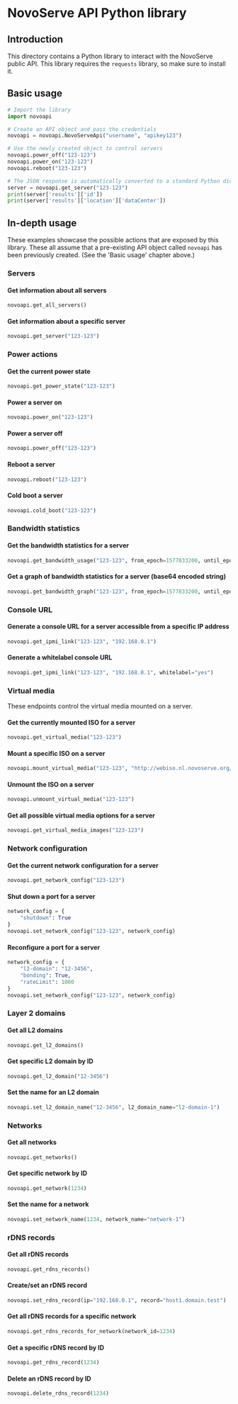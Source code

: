 # NovoServe API Python library
## Introduction
This directory contains a Python library to interact with the NovoServe public API.
This library requires the `requests` library, so make sure to install it.

## Basic usage
```python
# Import the library
import novoapi

# Create an API object and pass the credentials
novoapi = novoapi.NovoServeApi("username", "apikey123")

# Use the newly created object to control servers
novoapi.power_off("123-123")
novoapi.power_on("123-123")
novoapi.reboot("123-123")

# The JSON response is automatically converted to a standard Python dictionary, and can be used as such.
server = novoapi.get_server("123-123")
print(server['results']['id'])
print(server['results']['location']['dataCenter'])
```

## In-depth usage
These examples showcase the possible actions that are exposed by this library.
These all assume that a pre-existing API object called `novoapi` has been previously created.
(See the 'Basic usage' chapter above.)  

### Servers
#### Get information about all servers
```python
novoapi.get_all_servers()
```
#### Get information about a specific server
```python
novoapi.get_server("123-123")
```

### Power actions
#### Get the current power state
```python
novoapi.get_power_state("123-123")
```
#### Power a server on
```python
novoapi.power_on("123-123")
```
#### Power a server off
```python
novoapi.power_off("123-123")
```
#### Reboot a server
```python
novoapi.reboot("123-123")
```
#### Cold boot a server
```python
novoapi.cold_boot("123-123")
```

### Bandwidth statistics
#### Get the bandwidth statistics for a server
```python
novoapi.get_bandwidth_usage("123-123", from_epoch=1577833200, until_epoch=1609455600)
```
#### Get a graph of bandwidth statistics for a server (base64 encoded string)
```python
novoapi.get_bandwidth_graph("123-123", from_epoch=1577833200, until_epoch=1609455600, width=500, height=500)
```

### Console URL
#### Generate a console URL for a server accessible from a specific IP address
```python
novoapi.get_ipmi_link("123-123", "192.168.0.1")
```
#### Generate a whitelabel console URL
```python
novoapi.get_ipmi_link("123-123", "192.168.0.1", whitelabel="yes")
```

### Virtual media
These endpoints control the virtual media mounted on a server.
#### Get the currently mounted ISO for a server
```python
novoapi.get_virtual_media("123-123")
```
#### Mount a specific ISO on a server
```python
novoapi.mount_virtual_media("123-123", "http://webiso.nl.novoserve.org/path/to/iso")
```
#### Unmount the ISO on a server
```python
novoapi.unmount_virtual_media("123-123")
```
#### Get all possible virtual media options for a server
```python
novoapi.get_virtual_media_images("123-123")
```

### Network configuration
#### Get the current network configuration for a server
```python
novoapi.get_network_config("123-123")
```
#### Shut down a port for a server
```python
network_config = {
    "shutdown": True
}
novoapi.set_network_config("123-123", network_config)
```
#### Reconfigure a port for a server
```python
network_config = {
    "l2-domain": "12-3456",
    "bonding": True,
    "rateLimit": 1000
}
novoapi.set_network_config("123-123", network_config)
```

### Layer 2 domains
#### Get all L2 domains
```python
novoapi.get_l2_domains()
```
#### Get specific L2 domain by ID
```python
novoapi.get_l2_domain("12-3456")
```
#### Set the name for an L2 domain
```python
novoapi.set_l2_domain_name("12-3456", l2_domain_name="l2-domain-1")
```

### Networks
#### Get all networks
```python
novoapi.get_networks()
```
#### Get specific network by ID
```python
novoapi.get_network(1234)
```
#### Set the name for a network
```python
novoapi.set_network_name(1234, network_name="network-1")
```

### rDNS records
#### Get all rDNS records
```python
novoapi.get_rdns_records()
```
#### Create/set an rDNS record
```python
novoapi.set_rdns_record(ip="192.168.0.1", record="host1.domain.test")
```
#### Get all rDNS records for a specific network
```python
novoapi.get_rdns_records_for_network(network_id=1234)
```
#### Get a specific rDNS record by ID
```python
novoapi.get_rdns_record(1234)
```
#### Delete an rDNS record by ID
```python
novoapi.delete_rdns_record(1234)
```
